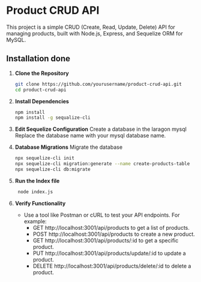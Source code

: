 # Product CRUD API

This project is a simple CRUD (Create, Read, Update, Delete) API for managing products, built with Node.js, Express, and Sequelize ORM for MySQL.

## Installation done

1. **Clone the Repository**

   ```sh
   git clone https://github.com/yourusername/product-crud-api.git
   cd product-crud-api

2. **Install Dependencies**
   ```sh
   npm install
   npm install -g sequalize-cli

3. **Edit Sequelize Configuration**
   Create a database in the laragon mysql
   Replace the database name with your mysql database name.

4. **Database Migrations**
   Migrate the database
   ```sh
   npx sequelize-cli init
   npx sequelize-cli migration:generate --name create-products-table
   npx sequelize-cli db:migrate
5. **Run the Index file**
   ```sh
    node index.js

6. **Verify Functionality**
   * Use a tool like Postman or cURL to test your API endpoints. For example:
     * GET http://localhost:3001/api/products to get a list of products.
     * POST http://localhost:3001/api/products to create a new product.
     * GET http://localhost:3001/api/products/:id to get a specific product.
     * PUT http://localhost:3001/api/products/update/:id to update a product.
     * DELETE http://localhost:3001/api/products/delete/:id to delete a product.



   
